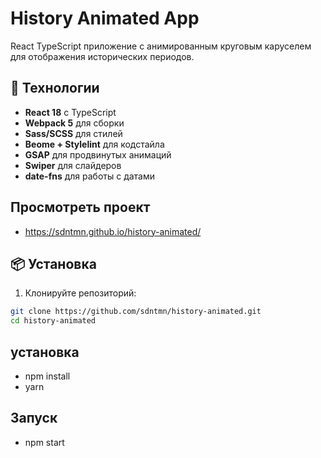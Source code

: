 # History Animated App

React TypeScript приложение с анимированным круговым каруселем для отображения исторических периодов.

## 🚀 Технологии

- **React 18** с TypeScript
- **Webpack 5** для сборки
- **Sass/SCSS** для стилей
- **Beome + Stylelint** для кодстайла
- **GSAP** для продвинутых анимаций
- **Swiper** для слайдеров
- **date-fns** для работы с датами

## Просмотреть проект

- https://sdntmn.github.io/history-animated/

## 📦 Установка

1. Клонируйте репозиторий:

```bash
git clone https://github.com/sdntmn/history-animated.git
cd history-animated
```

## установка

- npm install
- yarn

## Запуск

- npm start
